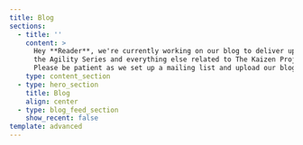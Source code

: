 ```yaml
---
title: Blog
sections:
  - title: ''
    content: >
      Hey **Reader**, we're currently working on our blog to deliver updates on
      the Agility Series and everything else related to The Kaizen Project!
      Please be patient as we set up a mailing list and upload our blogs!
    type: content_section
  - type: hero_section
    title: Blog
    align: center
  - type: blog_feed_section
    show_recent: false
template: advanced
---
```

